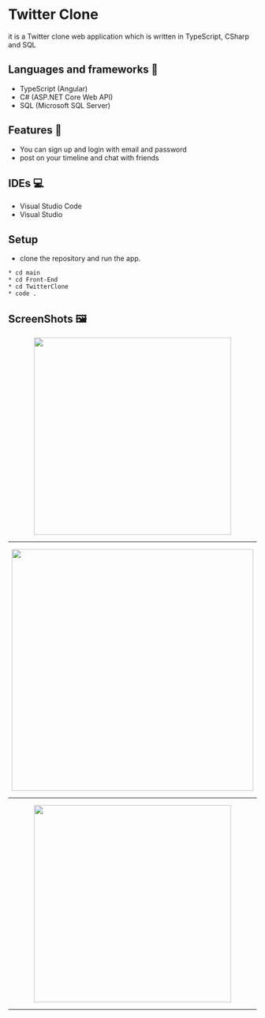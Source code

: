 # Twitter Clone
it is a Twitter clone web application which is written in TypeScript, CSharp and SQL
## Languages and frameworks 📑
* TypeScript (Angular) 
* C# (ASP.NET Core Web API)
* SQL (Microsoft SQL Server)
## Features 🥇
* You can sign up and login with email and password
* post on your timeline and chat with friends
## IDEs 💻
* Visual Studio Code
* Visual Studio
## Setup
* clone the repository and run the app.
```
* cd main
* cd Front-End
* cd TwitterClone
* code .
```
## ScreenShots 🖼️
<div align='center'>
<img height="400px" src="https://user-images.githubusercontent.com/38363762/156330428-9c202710-c558-4557-9ecd-bf3866bad0f5.PNG">
<hr/>
</div>

<div align='center'>
<img height="490px" src="https://user-images.githubusercontent.com/38363762/157329476-c1b192a0-de56-42f2-83a0-9e2e47ff6bdc.PNG">
<hr/>

<div align='center'>
<img height="400px" src="https://user-images.githubusercontent.com/38363762/158830290-122f1127-c2d5-4250-add6-0d9cca3c5c54.PNG">
<hr/>

